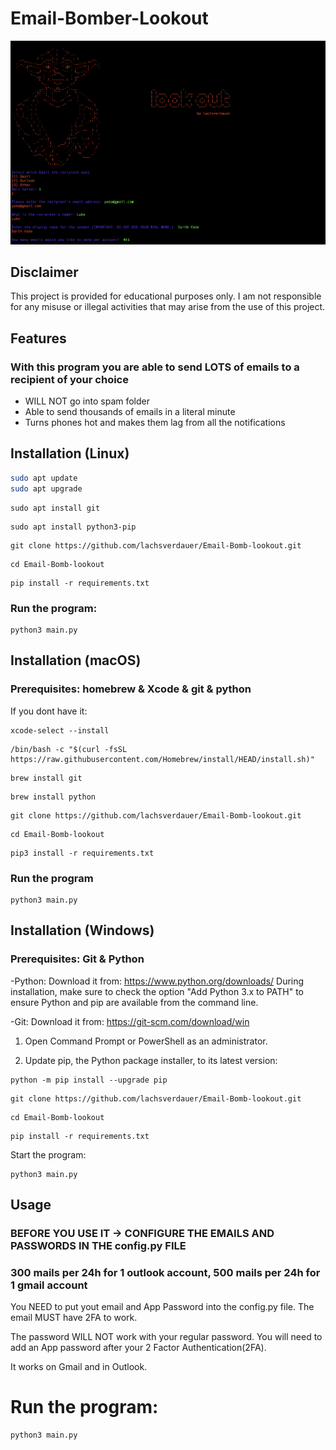 # Email-Bomber-Lookout

![Screenshot of the program](screenshot(1).png)
## Disclaimer

This project is provided for educational purposes only. I am not responsible for any misuse or illegal activities that may arise from the use of this project. 

## Features

### With this program you are able to send LOTS of emails to a recipient of your choice

- WILL NOT go into spam folder
- Able to send thousands of emails in a literal minute
- Turns phones hot and makes them lag from all the notifications

## Installation (Linux)

   ```bash
   sudo apt update
   sudo apt upgrade
   ```
   ```
   sudo apt install git
   ```
   ```
   sudo apt install python3-pip
   ```
   ```
   git clone https://github.com/lachsverdauer/Email-Bomb-lookout.git
   ```
   ```
   cd Email-Bomb-lookout
   ```
   ```
   pip install -r requirements.txt
   ```
   ### Run the program:
   ```
   python3 main.py
   ```

## Installation (macOS)
### Prerequisites:   homebrew & Xcode & git & python

   If you dont have it:
   ```
   xcode-select --install
   ```
   ```
   /bin/bash -c "$(curl -fsSL https://raw.githubusercontent.com/Homebrew/install/HEAD/install.sh)"
   ```
   ```
   brew install git
   ```
   ```
   brew install python
   ```
   ```
   git clone https://github.com/lachsverdauer/Email-Bomb-lookout.git
   ```
   ```
   cd Email-Bomb-lookout
   ```
   ```
   pip3 install -r requirements.txt
   ```
   ### Run the program
   ```
   python3 main.py
   ```
## Installation (Windows)
### Prerequisites: Git & Python

-Python: Download it from: https://www.python.org/downloads/
During installation, make sure to check the option "Add Python 3.x to PATH" to ensure Python and pip are available from the command line.

-Git: Download it from: https://git-scm.com/download/win

1. Open Command Prompt or PowerShell as an administrator.

2. Update pip, the Python package installer, to its latest version:
```
python -m pip install --upgrade pip
```
```
git clone https://github.com/lachsverdauer/Email-Bomb-lookout.git

```
```
cd Email-Bomb-lookout
```
```
pip install -r requirements.txt
```
Start the program:
```
python3 main.py
```

## Usage

### BEFORE YOU USE IT -> CONFIGURE THE EMAILS AND PASSWORDS IN THE config.py FILE
### 300 mails per 24h for 1 outlook account, 500 mails per 24h for 1 gmail account

You NEED to put yout email and App Password into the config.py file. The email MUST have 2FA to work.

The password WILL NOT work with your regular password. You will need to add an App password after your 2 Factor Authentication(2FA).

It works on Gmail and in Outlook.

# Run the program:

```
python3 main.py
```

